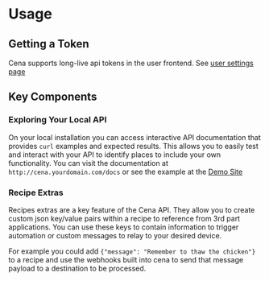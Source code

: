 # Usage

## Getting a Token

Cena supports long-live api tokens in the user frontend. See [user settings page](../users-groups/user-settings.md)


## Key Components

### Exploring Your Local API
On your local installation you can access interactive API documentation that provides `curl` examples and expected results. This allows you to easily test and interact with your API to identify places to include your own functionality. You can visit the documentation at `http://cena.yourdomain.com/docs` or see the example at the [Demo Site](https://cena-demo.aindoria.dev/docs)

### Recipe Extras
Recipes extras are a key feature of the Cena API. They allow you to create custom json key/value pairs within a recipe to reference from 3rd part applications. You can use these keys to contain information to trigger automation or custom messages to relay to your desired device. 

For example you could add `{"message": "Remember to thaw the chicken"}` to a recipe and use the webhooks built into cena to send that message payload to a destination to be processed.

